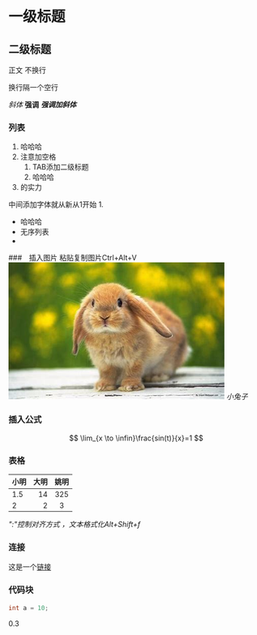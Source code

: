 # 一级标题
## 二级标题

正文
不换行

换行隔一个空行

*斜体*
**强调**
***强调加斜体***


### 列表
1. 哈哈哈
2. 注意加空格
   1. TAB添加二级标题
   2. 哈哈哈
3. 的实力

中间添加字体就从新从1开始
1. 
* 哈哈哈
* 无序列表
* 


###　插入图片
粘贴复制图片Ctrl+Alt+V
![](2022-07-23-16-12-28.png)
*小兔子*

### 插入公式
$$
\lim_{x \to \infin}\frac{sin(t)}{x}=1
$$

### 表格
| 小明 | 大明 | 姚明  |
| :--- | ---: | :---: |
| 1.5  |   14 |  325  |
| 2    |    2 |   3   |
*":"控制对齐方式 ，文本格式化Alt+Shift+f*

### 连接

这是一个[链接](https://www.bilibili.com/video/BV1si4y1472o/?spm_id_from=333.788.recommend_more_video.-1&vd_source=99f6589552f78974605efb60a0e23727)


### 代码块

```C
int a = 10;
```
0.3